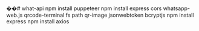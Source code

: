 ��#   w h a t - a p i 
npm install puppeteer
npm install express cors whatsapp-web.js qrcode-terminal fs path qr-image jsonwebtoken bcryptjs
npm install express
npm install axios

 
